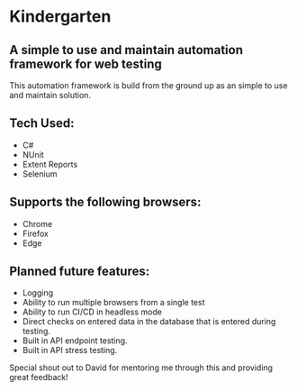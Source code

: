 # Kindergarten

## A simple to use and maintain automation framework for web testing

This automation framework is build from the ground up as an simple to use and maintain solution.

## Tech Used:
- C#
- NUnit
- Extent Reports
- Selenium

## Supports the following browsers:
- Chrome
- Firefox
- Edge

## Planned future features:
- Logging
- Ability to run multiple browsers from a single test
- Ability to run CI/CD in headless mode
- Direct checks on entered data in the database that is entered during testing. 
- Built in API endpoint testing. 
- Built in API stress testing.

Special shout out to David for mentoring me through this and providing great feedback!
